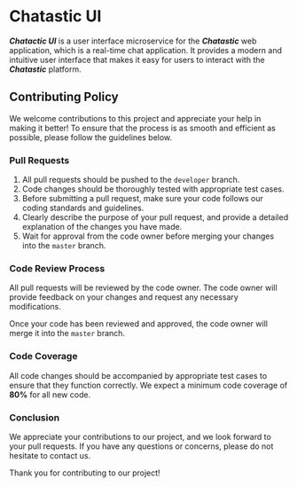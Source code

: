 # Chatastic UI

**_Chatactic UI_** is a user interface microservice for the **_Chatastic_** web application, which is a real-time chat application. It
provides a modern and intuitive user interface that makes it easy for users to interact with the **_Chatastic_** platform.

## Contributing Policy

We welcome contributions to this project and appreciate your help in making it better! To ensure that the process is as
smooth and efficient as possible, please follow the guidelines below.

### Pull Requests

1. All pull requests should be pushed to the `developer` branch.
2. Code changes should be thoroughly tested with appropriate test cases.
3. Before submitting a pull request, make sure your code follows our coding standards and guidelines.
4. Clearly describe the purpose of your pull request, and provide a detailed explanation of the changes you have made.
5. Wait for approval from the code owner before merging your changes into the `master` branch.

### Code Review Process

All pull requests will be reviewed by the code owner. The code owner will provide feedback on your changes and request
any necessary modifications.

Once your code has been reviewed and approved, the code owner will merge it into the `master` branch.

### Code Coverage

All code changes should be accompanied by appropriate test cases to ensure that they function correctly. We expect a
minimum code coverage of **80%** for all new code.

### Conclusion

We appreciate your contributions to our project, and we look forward to your pull requests. If you have any questions or
concerns, please do not hesitate to contact us.

Thank you for contributing to our project!
